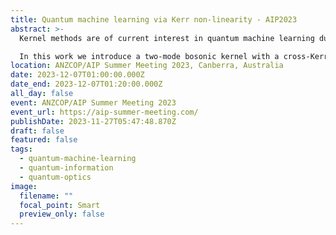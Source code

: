```yaml
---
title: Quantum machine learning via Kerr non-linearity - AIP2023
abstract: >-
  Kernel methods are of current interest in quantum machine learning due to similarities with quantum computing in how they process information in high-dimensional feature (Hilbert) spaces. Kernels are believed to offer particular advantages when they cannot be computed classically, so a kernel with indisputably nonclassical elements is desirable. Kerr nonlinearities, known to be a route to universal continuous variable (CV) quantum computation, may be able to play this role for quantum machine learning.

  In this work we introduce a two-mode bosonic kernel with a cross-Kerr nonlinearity, and show its use as the basis for a support vector machine (SVM) classifier where classical data is encoded in quantum states. This scheme is a CV generalisation of the binary SVM classifer of IBM. We explore the unique structure of the kernel and encoded data. We then discuss possible experimental platforms in superconducting quantum circuits and quantum optics.
location: ANZCOP/AIP Summer Meeting 2023, Canberra, Australia
date: 2023-12-07T01:00:00.000Z
date_end: 2023-12-07T01:20:00.000Z
all_day: false
event: ANZCOP/AIP Summer Meeting 2023
event_url: https://aip-summer-meeting.com/
publishDate: 2023-11-27T05:47:48.870Z
draft: false
featured: false
tags:
  - quantum-machine-learning
  - quantum-information
  - quantum-optics
image:
  filename: ""
  focal_point: Smart
  preview_only: false
---
```

